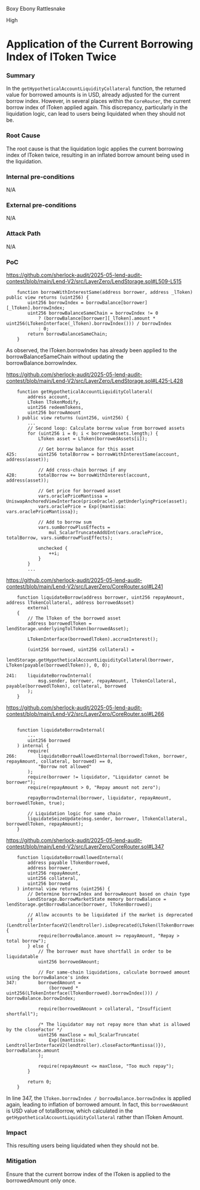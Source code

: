 Boxy Ebony Rattlesnake

High

# Application of the Current Borrowing Index of lToken Twice

### Summary
In the `getHypotheticalAccountLiquidityCollateral` function, the returned value for borrowed amounts is in USD, already adjusted for the current borrow index. However, in several places within the `CoreRouter`, the current borrow index of lToken applied again. This discrepancy, particularly in the liquidation logic, can lead to users being liquidated when they should not be.

### Root Cause
The root cause is that the liquidation logic applies the current borrowing index of lToken twice, resulting in an inflated borrow amount being used in the liquidation.

### Internal pre-conditions
N/A

### External pre-conditions
N/A

### Attack Path
N/A

### PoC
https://github.com/sherlock-audit/2025-05-lend-audit-contest/blob/main/Lend-V2/src/LayerZero/LendStorage.sol#L509-L515
```solidity
    function borrowWithInterestSame(address borrower, address _lToken) public view returns (uint256) {
        uint256 borrowIndex = borrowBalance[borrower][_lToken].borrowIndex;
        uint256 borrowBalanceSameChain = borrowIndex != 0
            ? (borrowBalance[borrower][_lToken].amount * uint256(LTokenInterface(_lToken).borrowIndex())) / borrowIndex
            : 0;
        return borrowBalanceSameChain;
    }
```
As observed, the lToken.borrowIndex has already been applied to the borrowBalanceSameChain without updating the borrowBalance.borrowIndex.

https://github.com/sherlock-audit/2025-05-lend-audit-contest/blob/main/Lend-V2/src/LayerZero/LendStorage.sol#L425-L428
```solidity
    function getHypotheticalAccountLiquidityCollateral(
        address account,
        LToken lTokenModify,
        uint256 redeemTokens,
        uint256 borrowAmount
    ) public view returns (uint256, uint256) {
        ...
        // Second loop: Calculate borrow value from borrowed assets
        for (uint256 i = 0; i < borrowedAssets.length;) {
            LToken asset = LToken(borrowedAssets[i]);

            // Get borrow balance for this asset
425:        uint256 totalBorrow = borrowWithInterestSame(account, address(asset));

            // Add cross-chain borrows if any
428:        totalBorrow += borrowWithInterest(account, address(asset));

            // Get price for borrowed asset
            vars.oraclePriceMantissa = UniswapAnchoredViewInterface(priceOracle).getUnderlyingPrice(asset);
            vars.oraclePrice = Exp({mantissa: vars.oraclePriceMantissa});

            // Add to borrow sum
            vars.sumBorrowPlusEffects =
                mul_ScalarTruncateAddUInt(vars.oraclePrice, totalBorrow, vars.sumBorrowPlusEffects);

            unchecked {
                ++i;
            }
        }
        ...
```
https://github.com/sherlock-audit/2025-05-lend-audit-contest/blob/main/Lend-V2/src/LayerZero/CoreRouter.sol#L241
```solidity
    function liquidateBorrow(address borrower, uint256 repayAmount, address lTokenCollateral, address borrowedAsset)
        external
    {
        // The lToken of the borrowed asset
        address borrowedlToken = lendStorage.underlyingTolToken(borrowedAsset);

        LTokenInterface(borrowedlToken).accrueInterest();

        (uint256 borrowed, uint256 collateral) =
            lendStorage.getHypotheticalAccountLiquidityCollateral(borrower, LToken(payable(borrowedlToken)), 0, 0);

241:    liquidateBorrowInternal(
            msg.sender, borrower, repayAmount, lTokenCollateral, payable(borrowedlToken), collateral, borrowed
        );
    }
```
https://github.com/sherlock-audit/2025-05-lend-audit-contest/blob/main/Lend-V2/src/LayerZero/CoreRouter.sol#L266
```solidity

    function liquidateBorrowInternal(
        ...
        uint256 borrowed
    ) internal {
        require(
266:        liquidateBorrowAllowedInternal(borrowedlToken, borrower, repayAmount, collateral, borrowed) == 0,
            "Borrow not allowed"
        );
        require(borrower != liquidator, "Liquidator cannot be borrower");
        require(repayAmount > 0, "Repay amount not zero");

        repayBorrowInternal(borrower, liquidator, repayAmount, borrowedlToken, true);

        // Liquidation logic for same chain
        liquidateSeizeUpdate(msg.sender, borrower, lTokenCollateral, borrowedlToken, repayAmount);
    }
```

https://github.com/sherlock-audit/2025-05-lend-audit-contest/blob/main/Lend-V2/src/LayerZero/CoreRouter.sol#L347
```solidity
    function liquidateBorrowAllowedInternal(
        address payable lTokenBorrowed,
        address borrower,
        uint256 repayAmount,
        uint256 collateral,
        uint256 borrowed
    ) internal view returns (uint256) {
        // Determine borrowIndex and borrowAmount based on chain type
        LendStorage.BorrowMarketState memory borrowBalance = lendStorage.getBorrowBalance(borrower, lTokenBorrowed);

        // Allow accounts to be liquidated if the market is deprecated
        if (LendtrollerInterfaceV2(lendtroller).isDeprecated(LToken(lTokenBorrowed))) {
            require(borrowBalance.amount >= repayAmount, "Repay > total borrow");
        } else {
            // The borrower must have shortfall in order to be liquidatable
            uint256 borrowedAmount;

            // For same-chain liquidations, calculate borrowed amount using the borrowBalance's index
347:        borrowedAmount =
                (borrowed * uint256(LTokenInterface(lTokenBorrowed).borrowIndex())) / borrowBalance.borrowIndex;

            require(borrowedAmount > collateral, "Insufficient shortfall");

            /* The liquidator may not repay more than what is allowed by the closeFactor */
            uint256 maxClose = mul_ScalarTruncate(
                Exp({mantissa: LendtrollerInterfaceV2(lendtroller).closeFactorMantissa()}), borrowBalance.amount
            );

            require(repayAmount <= maxClose, "Too much repay");
        }

        return 0;
    }
```
In line 347, the `lToken.borrowIndex / borrowBalance.borrowIndex` is applied again, leading to inflation of borrowed amount.
In fact, this `borrowedAmount` is USD value of totalBorrow, which calculated in the `getHypotheticalAccountLiquidityCollateral` rather than lToken Amount.

### Impact
This resulting users being liquidated when they should not be.

### Mitigation
Ensure that the current borrow index of the lToken is applied to the borrowedAmount only once.